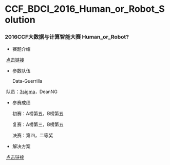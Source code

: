 # CCF_BDCI_2016_Human_or_Robot_Solution
### 2016CCF大数据与计算智能大赛 Human_or_Robot? 
* 赛题介绍

  [点击链接](http://www.datafountain.cn/data/science/player/competition/detail/description/236)

* 参数队伍

  Data-Guerrilla

  队员：[3sigma](https://github.com/mosaic92)，DeanNG

* 参赛成绩 

  初赛：A榜第五，B榜第五

  复赛：A榜第三，B榜第五

  决赛：第四，二等奖

* 解决方案
  
  [点击链接](https://github.com/mosaic92/CCF_BDCI_2016_Human_or_Robot_Solution/blob/master/Solution_doc.pdf)
